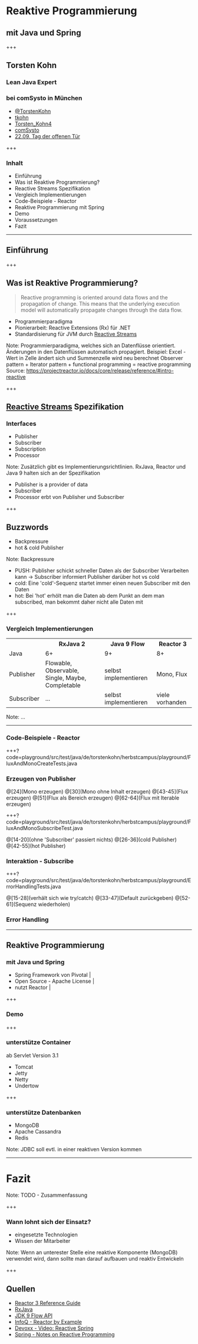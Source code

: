 
# Reaktive Programmierung 
## mit Java und Spring

+++

## Torsten Kohn
### Lean Java Expert
### bei comSysto in München
<ul class="hide-list-style-type">
  <li><i class="fa fa-twitter-square"></i> <a target="_blank" href="https://twitter.com/TorstenKohn">@TorstenKohn</a></li>
  <li><i class="fa fa-github-square"></i> <a target="_blank" href="https://github.com/tkohn">tkohn</a></li>
  <li><i class="fa fa-xing-square"></i> <a target="_blank" href="https://www.xing.com/profile/Torsten_Kohn4">Torsten_Kohn4</a></li>
  <li><i class="fa fa-building-o"></i> <a target="_blank" href="https://comsysto.com/">comSysto</a></li>
  <li><i class="fa fa-info-circle"></i> <a target="_blank" href="https://comsysto.com/veranstaltung/arbeiten-bei-comsysto">22.09. Tag der offenen Tür</a></li>
</ul>
+++

### Inhalt

* Einführung
 * Was ist Reaktive Programmierung?
 * Reactive Streams Spezifikation
 * Vergleich Implementierungen
* Code-Beispiele - Reactor
* Reaktive Programmierung mit Spring
 * Demo
 * Voraussetzungen
* Fazit

---

## Einführung

+++

## Was ist Reaktive Programmierung?

> Reactive programming is oriented around data flows and the propagation of change. 
> This means that the underlying execution model will automatically propagate changes through the data flow.

<ul>
  <li class="fragment">Programmierparadigma</li>
  <li class="fragment">Pionierarbeit: Reactive Extensions (Rx) für .NET</li>
  <li class="fragment">Standardisierung für JVM durch <a target="_blank" href="https://github.com/reactive-streams/reactive-streams-jvm">Reactive Streams</a></li>
</ul>

Note:
Programmierparadigma, welches sich an Datenflüsse orientiert.
Änderungen in den Datenflüssen automatisch propagiert.
Beispiel: Excel - Wert in Zelle ändert sich und Summenzelle wird neu berechnet
Observer pattern + Iterator pattern + functional programming = reactive programming
Source: https://projectreactor.io/docs/core/release/reference/#intro-reactive

+++

## [Reactive Streams](https://github.com/reactive-streams/reactive-streams-jvm) Spezifikation
### Interfaces

- Publisher
- Subscriber
- Subscription
- Processor

Note:
Zusätzlich gibt es Implementierungsrichtlinien.
RxJava, Reactor und Java 9 halten sich an der Spezifikation

- Publisher is a provider of data
- Subscriber 
- Processor erbt von Publisher und Subscriber

+++

## Buzzwords

- Backpressure
- hot & cold Publisher

Note:
Backpressure
 - PUSH: Publisher schickt schneller Daten als der Subscriber Verarbeiten kann -> Subscriber informiert Publisher darüber 
hot vs cold
- cold: Eine 'cold'-Sequenz startet immer einen neuen Subscriber mit den Daten
-  hot: Bei 'hot' erhölt man die Daten ab dem Punkt an dem man subscribed, man bekommt daher nicht alle Daten mit

+++

### Vergleich Implementierungen

<table>
  <tr>
    <th></th>
    <th>RxJava 2</th>
    <th>Java 9 Flow</th>
    <th>Reactor 3</th> 
  </tr>
  <tr class="fragment">
    <td>Java</td>
    <td>6+</td>
    <td>9+</td>
    <td>8+</td>
  </tr>
  <tr class="fragment">
    <td>Publisher</td>
    <td>Flowable, Observable, Single, Maybe, Completable</td>
    <td>selbst implementieren</td>
    <td>Mono, Flux</td>
   </tr>
  <tr class="fragment">
    <td>Subscriber</td>
    <td>...</td>
    <td>selbst implementieren</td>
    <td>viele vorhanden</td>
   </tr>
</table>

Note:
...

---

### Code-Beispiele - Reactor

+++?code=playground/src/test/java/de/torstenkohn/herbstcampus/playground/FluxAndMonoCreateTests.java

### Erzeugen von Publisher

@[24](Mono erzeugen)
@[30](Mono ohne Inhalt erzeugen)
@[43-45](Flux erzeugen)
@[51](Flux als Bereich erzeugen)
@[62-64](Flux mit Iterable erzeugen)

+++?code=playground/src/test/java/de/torstenkohn/herbstcampus/playground/FluxAndMonoSubscribeTest.java

@[14-20](ohne 'Subscriber' passiert nichts)
@[26-36](cold Publisher)
@[42-55](hot Publisher)

### Interaktion - Subscribe

+++?code=playground/src/test/java/de/torstenkohn/herbstcampus/playground/ErrorHandlingTests.java

@[15-28](verhält sich wie try/catch)
@[33-47](Default zurückgeben)
@[52-61](Sequenz wiederholen)

### Error Handling

---

## Reaktive Programmierung 
### mit Java und Spring

- Spring Framework von Pivotal |
- Open Source - Apache License |
- nutzt Reactor |

+++

### Demo

+++

### unterstütze Container

ab Servlet Version 3.1

- Tomcat
- Jetty
- Netty
- Undertow

+++

### unterstütze Datenbanken

- MongoDB
- Apache Cassandra
- Redis

Note:
JDBC soll evtl. in einer reaktiven Version kommen

---

# Fazit

Note:
TODO - Zusammenfassung

+++

### Wann lohnt sich der Einsatz?

- eingesetzte Technologien
- Wissen der Mitarbeiter

Note:
Wenn an unterester Stelle eine reaktive Komponente (MongoDB) verwendet wird, 
dann sollte man darauf aufbauen und reaktiv Entwickeln

+++

## Quellen

* [Reactor 3 Reference Guide](https://projectreactor.io/docs/core/release/reference/)
* [RxJava](https://github.com/ReactiveX/RxJava)
* [JDK 9 Flow API](https://community.oracle.com/docs/DOC-1006738)
* [InfoQ - Reactor by Example](https://www.infoq.com/articles/reactor-by-example)
* [Devoxx - Video: Reactive Spring](https://www.youtube.com/watch?v=TZUZgU6rsNY)
* [Spring - Notes on Reactive Programming](https://spring.io/blog/2016/06/07/notes-on-reactive-programming-part-i-the-reactive-landscape)

